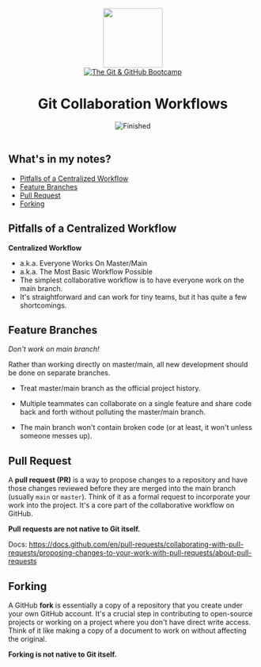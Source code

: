 
<div>
<div id="icon" align="center">
<img src="https://media3.giphy.com/media/v1.Y2lkPTc5MGI3NjExM3ZseHp6MDVnZTRheGNndnJ4eXlmYTI0ZHhidnY0b2R4MnU1enRlbSZlcD12MV9pbnRlcm5hbF9naWZfYnlfaWQmY3Q9cw/JWy2zBSXQ55W5Jh00D/giphy.gif" width="120"/>
</div>
<div id="title" align="center">
<a href="https://www.udemy.com/course/git-and-github-bootcamp/">
<img src="https://img.shields.io/badge/The_Git_&amp;_GitHub_Bootcamp-white?logo=udemy&style=for-the-badge&color=D2CBCB" alt="The Git &amp; GitHub Bootcamp" />
</a>
<h1>Git Collaboration Workflows</h1>
</div>
</div>

<div align="center">
<img src="https://img.shields.io/badge/Finished-2025--02--05-white?labelColor=2A6041&color=B6EFD4" alt="Finished" />
<br />
<br />
</div>

## What's in my notes?

- [Pitfalls of a Centralized Workflow](#pitfalls-of-a-centralized-workflow)
- [Feature Branches](#feature-branches)
- [Pull Request](#pull-request)
- [Forking](#forking)

## Pitfalls of a Centralized Workflow

**Centralized Workflow**

- a.k.a. Everyone Works On Master/Main
- a.k.a. The Most Basic Workflow Possible
- The simplest collaborative workflow is to have everyone work on the main branch.
- It's straightforward and can work for tiny teams, but it has quite a few shortcomings.

## Feature Branches

*Don't work on main branch!*

Rather than working directly on master/main, all new development should be done on separate branches.

- Treat master/main branch as the official project history.

- Multiple teammates can collaborate on a single feature and share code back and forth without polluting the master/main branch.

- The main branch won't contain broken code (or at least, it won't unless someone messes up).

## Pull Request

A **pull request (PR)** is a way to propose changes to a repository and have those changes reviewed before they are merged into the main branch (usually `main` or `master`). Think of it as a formal request to incorporate your work into the project. It's a core part of the collaborative workflow on GitHub.

**Pull requests are not native to Git itself.**

Docs: https://docs.github.com/en/pull-requests/collaborating-with-pull-requests/proposing-changes-to-your-work-with-pull-requests/about-pull-requests

## Forking

A GitHub **fork** is essentially a copy of a repository that you create under your own GitHub account. It's a crucial step in contributing to open-source projects or working on a project where you don't have direct write access. Think of it like making a copy of a document to work on without affecting the original.

**Forking is not native to Git itself.**
